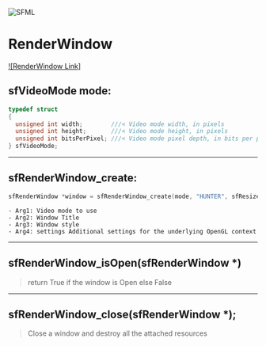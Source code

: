 ![SFML](https://www.sfml-dev.org/images/logo.png)

# RenderWindow

[![RenderWindow Link]](https://www.sfml-dev.org/documentation/2.5.1/classsf_1_1RenderWindow.php)

## sfVideoMode mode:

```c
typedef struct
{
  unsigned int width;        ///< Video mode width, in pixels
  unsigned int height;       ///< Video mode height, in pixels
  unsigned int bitsPerPixel; ///< Video mode pixel depth, in bits per pixels
} sfVideoMode;
```
---

## sfRenderWindow_create:

```c
sfRenderWindow *window = sfRenderWindow_create(mode, "HUNTER", sfResize | sfClose, NULL);
```
    - Arg1: Video mode to use 
    - Arg2: Window Title
    - Arg3: Window style
    - Arg4: settings Additional settings for the underlying OpenGL context

---

## sfRenderWindow_isOpen(sfRenderWindow *)

>return True if the window is Open else False

---

## sfRenderWindow_close(sfRenderWindow *);

> Close a window and destroy all the attached resources

